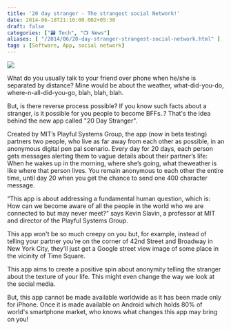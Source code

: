 ```yaml
---
title: '20 day stranger - The strangest social Network!'
date: 2014-06-18T21:10:00.002+05:30
draft: false
categories: ["🗃️ Tech", "📺 News"]
aliases: [ "/2014/06/20-day-stranger-strangest-social-network.html" ]
tags : [Software, App, social network]
---
```


  

![](https://1.bp.blogspot.com/-USedhNKroH4/U6GyHlD00_I/AAAAAAAACUU/qoklyvhvisA/s1600/20140618201945.jpg)

  
What do you usually talk to your friend over phone when he/she is separated by distance? Mine would be about the weather, what-did-you-do, where-n-all-did-you-go, blah, blah, blah.  
  
But, is there reverse process possible? If you know such facts about a stranger, is it possible for you people to become BFFs..? That's the idea behind the new app called "20 Day Stranger".  
  
Created by MIT’s Playful Systems Group, the app (now in beta testing) partners two people, who live as far away from each other as possible, in an anonymous digital pen pal scenario. Every day for 20 days, each person gets messages alerting them to vague details about their partner’s life: When he wakes up in the morning, where she’s going, what theweather is like where that person lives. You remain anonymous to each other the entire time, until day 20 when you get the chance to send one 400 character message.  
  
“This app is about addressing a fundamental human question, which is: How can we become aware of all the people in the world who we are connected to but may never meet?” says Kevin Slavin, a professor at MIT and director of the Playful Systems Group.  
  
This app won't be so much creepy on you but, for example, instead of telling your partner you’re on the corner of 42nd Street and Broadway in New York City, they’ll just get a Google street view image of some place in the vicinity of Time Square.  
  
This app aims to create a positive spin about anonymity telling the stranger about the texture of your life. This might even change the way we look at the social media.  
  
But, this app cannot be made available worldwide as it has been made only for iPhone. Once it is made available on Android which holds 80% of world's smartphone market, who knows what changes this app may bring on you!
